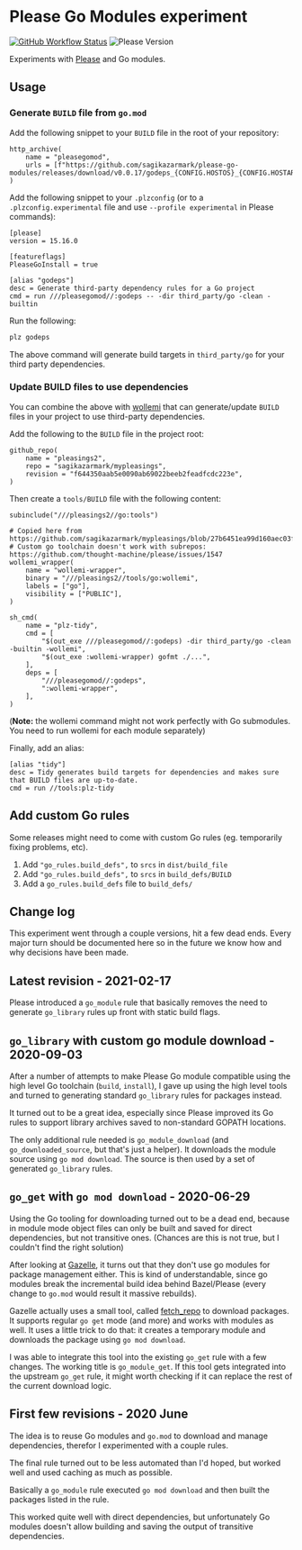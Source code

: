 # Please Go Modules experiment

[![GitHub Workflow Status](https://img.shields.io/github/workflow/status/sagikazarmark/please-go-modules/CI?style=flat-square)](https://github.com/sagikazarmark/please-go-modules/actions?query=workflow%3ACI)
![Please Version](https://img.shields.io/badge/please%20version-%3E=15.16.0-B879FF.svg?style=flat-square)

Experiments with [Please](https://please.build) and Go modules.


## Usage

### Generate `BUILD` file from `go.mod`

Add the following snippet to your `BUILD` file in the root of your repository:

```starlark
http_archive(
    name = "pleasegomod",
    urls = [f"https://github.com/sagikazarmark/please-go-modules/releases/download/v0.0.17/godeps_{CONFIG.HOSTOS}_{CONFIG.HOSTARCH}.tar.gz"],
)
```

Add the following snippet to your `.plzconfig` (or to a `.plzconfig.experimental` file and use `--profile experimental` in Please commands):

```
[please]
version = 15.16.0

[featureflags]
PleaseGoInstall = true

[alias "godeps"]
desc = Generate third-party dependency rules for a Go project
cmd = run ///pleasegomod//:godeps -- -dir third_party/go -clean -builtin
```

Run the following:

```bash
plz godeps
```

The above command will generate build targets in `third_party/go` for your third party dependencies.


### Update BUILD files to use dependencies

You can combine the above with [wollemi](https://github.com/tcncloud/wollemi) that can generate/update
`BUILD` files in your project to use third-party dependencies.

Add the following to the `BUILD` file in the project root:

```starlark
github_repo(
    name = "pleasings2",
    repo = "sagikazarmark/mypleasings",
    revision = "f644350aab5e0090ab69022beeb2feadfcdc223e",
)
```

Then create a `tools/BUILD` file with the following content:

```starlark
subinclude("///pleasings2//go:tools")

# Copied here from https://github.com/sagikazarmark/mypleasings/blob/27b6451ea99d160aec03f242be5261978770b4e1/tools/go/BUILD
# Custom go toolchain doesn't work with subrepos: https://github.com/thought-machine/please/issues/1547
wollemi_wrapper(
    name = "wollemi-wrapper",
    binary = "///pleasings2//tools/go:wollemi",
    labels = ["go"],
    visibility = ["PUBLIC"],
)

sh_cmd(
    name = "plz-tidy",
    cmd = [
        "$(out_exe ///pleasegomod//:godeps) -dir third_party/go -clean -builtin -wollemi",
        "$(out_exe :wollemi-wrapper) gofmt ./...",
    ],
    deps = [
        "///pleasegomod//:godeps",
        ":wollemi-wrapper",
    ],
)
```

(**Note:** the wollemi command might not work perfectly with Go submodules. You need to run wollemi for each module separately)

Finally, add an alias:

```
[alias "tidy"]
desc = Tidy generates build targets for dependencies and makes sure that BUILD files are up-to-date.
cmd = run //tools:plz-tidy
```


## Add custom Go rules

Some releases might need to come with custom Go rules (eg. temporarily fixing problems, etc).

1. Add `"go_rules.build_defs",` to `srcs` in `dist/build_file`
1. Add `"go_rules.build_defs",` to `srcs` in `build_defs/BUILD`
2. Add a `go_rules.build_defs` file to `build_defs/`


## Change log

This experiment went through a couple versions, hit a few dead ends.
Every major turn should be documented here so in the future we know how and why decisions have been made.


## Latest revision - 2021-02-17

Please introduced a `go_module` rule that basically removes the need to generate `go_library`
rules up front with static build flags.


## `go_library` with custom go module download - 2020-09-03

After a number of attempts to make Please Go module compatible using the high level Go toolchain (`build`, `install`),
I gave up using the high level tools and turned to generating standard `go_library` rules for packages instead.

It turned out to be a great idea, especially since Please improved its Go rules to support library archives saved to non-standard GOPATH locations.

The only additional rule needed is `go_module_download` (and `go_downloaded_source`, but that's just a helper).
It downloads the module source using `go mod download`. The source is then used by a set of generated `go_library` rules.


## `go_get` with `go mod download` - 2020-06-29

Using the Go tooling for downloading turned out to be a dead end,
because in module mode object files can only be built and saved for direct dependencies, but not transitive ones.
(Chances are this is not true, but I couldn't find the right solution)

After looking at [Gazelle](https://github.com/bazelbuild/bazel-gazelle), it turns out that they don't use go modules for package management either.
This is kind of understandable, since go modules break the incremental build idea behind Bazel/Please (every change to `go.mod` would result it massive rebuilds).

Gazelle actually uses a small tool, called [fetch_repo](https://github.com/bazelbuild/bazel-gazelle/tree/5c00b77/cmd/fetch_repo) to download packages.
It supports regular `go get` mode (and more) and works with modules as well. It uses a little trick to do that: it creates a temporary module and downloads the package using `go mod download`.

I was able to integrate this tool into the existing `go_get` rule with a few changes. The working title is `go_module_get`.
If this tool gets integrated into the upstream `go_get` rule, it might worth checking if it can replace the rest of the current download logic.


## First few revisions - 2020 June

The idea is to reuse Go modules and `go.mod` to download and manage dependencies,
therefor I experimented with a couple rules.

The final rule turned out to be less automated than I'd hoped,
but worked well and used caching as much as possible.

Basically a `go_module` rule executed `go mod download` and then built the packages listed in the rule.

This worked quite well with direct dependencies, but unfortunately Go modules doesn't allow building and saving the output of transitive dependencies.
